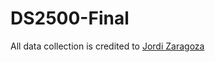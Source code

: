 # DS2500-Final
All data collection is credited to [Jordi Zaragoza](https://www.kaggle.com/datasets/jordizar/climb-dataset)
